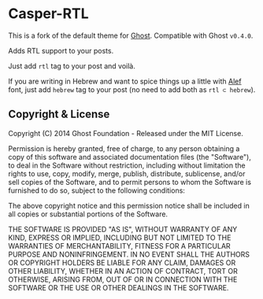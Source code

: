 # Casper-RTL

This is a fork of the default theme for [Ghost](http://github.com/tryghost/ghost/). Compatible with Ghost `v0.4.0`.

Adds RTL support to your posts.

Just add `rtl` tag to your post and voilà.

If you are writing in Hebrew and want to spice things up a little with [Alef](http://alef.hagilda.com/) font, just add `hebrew` tag to your post (no need to add both as `rtl ⊂ hebrew`).


## Copyright & License

Copyright (C) 2014 Ghost Foundation - Released under the MIT License.

Permission is hereby granted, free of charge, to any person obtaining a copy of this software and associated documentation files (the "Software"), to deal in the Software without restriction, including without limitation the rights to use, copy, modify, merge, publish, distribute, sublicense, and/or sell copies of the Software, and to permit persons to whom the Software is furnished to do so, subject to the following conditions:

The above copyright notice and this permission notice shall be included in all copies or substantial portions of the Software.

THE SOFTWARE IS PROVIDED "AS IS", WITHOUT WARRANTY OF ANY KIND, EXPRESS OR IMPLIED, INCLUDING BUT NOT LIMITED TO THE WARRANTIES OF MERCHANTABILITY, FITNESS FOR A PARTICULAR PURPOSE AND
NONINFRINGEMENT. IN NO EVENT SHALL THE AUTHORS OR COPYRIGHT HOLDERS BE LIABLE FOR ANY CLAIM, DAMAGES OR OTHER LIABILITY, WHETHER IN AN ACTION OF CONTRACT, TORT OR OTHERWISE, ARISING FROM, OUT OF OR IN CONNECTION WITH THE SOFTWARE OR THE USE OR OTHER DEALINGS IN THE SOFTWARE.
